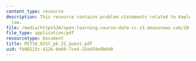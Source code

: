 ```yaml
---
content_type: resource
description: This resource contains problem statements related to Kepler's second
  law.
file: /media/https%3A/open-learning-course-data-rc.s3.amazonaws.com/18-02sc-multivariable-calculus-fall-2010/fb00223c41260e607ce425e459e8b6d0_MIT18_02SC_pb_22_quest.pdf
file_type: application/pdf
resourcetype: Document
title: MIT18_02SC_pb_22_quest.pdf
uid: fb00223c-4126-0e60-7ce4-25e459e8b6d0
---
```

